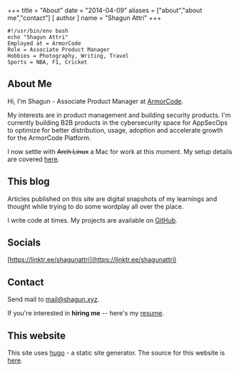 +++
title = "About"
date = "2014-04-09"
aliases = ["about","about me","contact"]
[ author ]
  name = "Shagun Attri"
+++

```console
#!/usr/bin/env bash
echo "Shagun Attri"
Employed at = ArmorCode
Role = Associate Product Manager
Hobbies = Photography, Writing, Travel
Sports = NBA, F1, Cricket
```

## About Me

Hi, I'm Shagun - Associate Product Manager at [ArmorCode](https://armorcode.com).

My interests are in product management and building security products. I'm currently building B2B products in the cybersecurity space for AppSecOps to optimize for better distribution, usage, adoption and accelerate growth for the ArmorCode Platform.

I now settle with ~~Arch Linux~~ a Mac for work at this moment. My setup details are covered [here](https://shagun.xyz/posts/setup/).

## This blog

Articles published on this site are digital snapshots of my learnings and thought while trying to do some wordplay all over the place.

I write code at times. My projects are available on
[GitHub](https://github.com/shagunattri).

## Socials
[https://linktr.ee/shagunattri](https://linktr.ee/shagunattri)

## Contact
Send mail to [mail@shagun.xyz](mailto:mail@shagun.xyz).

If you're interested in **hiring me** -- here's my
[resume](https://d1fdloi71mui9q.cloudfront.net/alpnyzJhQAO4IekxDnNm_Shagun_Attri_Resume.pdf).

## This website

This site uses [hugo](https://gohugo.io/) - a static site generator. The source for this website is [here](https://github.com/shagunattri/site).

